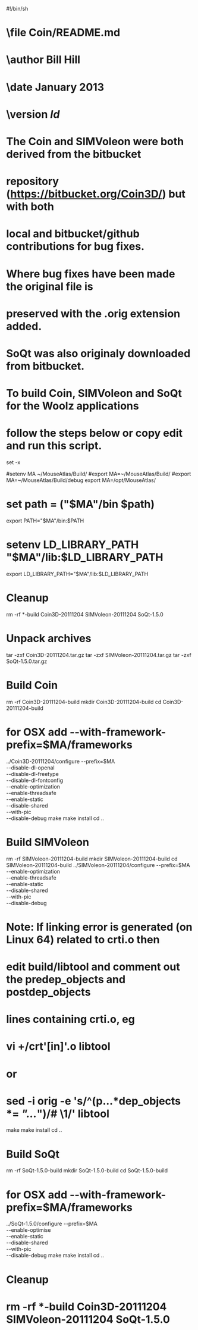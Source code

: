 #!/bin/sh
# \file         Coin/README.md
# \author       Bill Hill
# \date         January 2013
# \version      $Id$
#
# The Coin and SIMVoleon were both derived from the bitbucket
# repository (https://bitbucket.org/Coin3D/) but with both
# local and bitbucket/github contributions for bug fixes.
# Where bug fixes have been made the original file is
# preserved with the .orig extension added.
# SoQt was also originaly downloaded from bitbucket.
# To build Coin, SIMVoleon and SoQt for the Woolz applications
# follow the steps below or copy edit and run this script.

set -x

#setenv MA ~/MouseAtlas/Build/
#export MA=~/MouseAtlas/Build/
#export MA=~/MouseAtlas/Build/debug
export MA=/opt/MouseAtlas/
# set path = ("$MA"/bin $path)
export PATH="$MA"/bin:$PATH
# setenv LD_LIBRARY_PATH "$MA"/lib:$LD_LIBRARY_PATH
export LD_LIBRARY_PATH="$MA"/lib:$LD_LIBRARY_PATH

# Cleanup
rm -rf *-build Coin3D-20111204 SIMVoleon-20111204 SoQt-1.5.0

# Unpack archives
tar -zxf Coin3D-20111204.tar.gz
tar -zxf SIMVoleon-20111204.tar.gz
tar -zxf SoQt-1.5.0.tar.gz

# Build Coin
rm -rf Coin3D-20111204-build
mkdir Coin3D-20111204-build
cd Coin3D-20111204-build
# for OSX add --with-framework-prefix=$MA/frameworks
../Coin3D-20111204/configure --prefix=$MA \
			--disable-dl-openal \
			--disable-dl-freetype \
			--disable-dl-fontconfig \
			--enable-optimization \
			--enable-threadsafe \
			--enable-static \
			--disable-shared \
	    		--with-pic \
			--disable-debug
make
make install
cd ..

# Build SIMVoleon
rm -rf SIMVoleon-20111204-build
mkdir SIMVoleon-20111204-build
cd SIMVoleon-20111204-build
../SIMVoleon-20111204/configure --prefix=$MA \
                             --enable-optimization \
			     --enable-threadsafe \
			     --enable-static \
			     --disable-shared \
	    		     --with-pic \
			     --disable-debug

# Note: If linking error is generated (on Linux 64) related to crti.o then
# edit build/libtool and comment out the predep_objects and postdep_objects
# lines containing crti.o, eg
# vi +/crt'[in]'.o libtool
# or
# sed -i orig -e 's/^\(p...*dep_objects *= *"...*"\)/# \1/' libtool

make
make install
cd ..

# Build SoQt
rm -rf SoQt-1.5.0-build
mkdir SoQt-1.5.0-build
cd SoQt-1.5.0-build
# for OSX add --with-framework-prefix=$MA/frameworks
../SoQt-1.5.0/configure --prefix=$MA \
			--enable-optimise \
			--enable-static \
			--disable-shared \
			--with-pic \
			--disable-debug
make
make install
cd ..

# Cleanup
# rm -rf *-build Coin3D-20111204 SIMVoleon-20111204 SoQt-1.5.0
